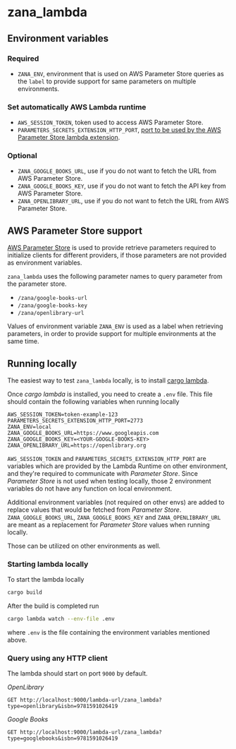 # zana_lambda

## Environment variables

### Required

- `ZANA_ENV`, environment that is used on AWS Parameter Store queries as the `label` to provide support for same parameters on multiple environments.

### Set automatically AWS Lambda runtime
- `AWS_SESSION_TOKEN`, token used to access AWS Parameter Store.
- `PARAMETERS_SECRETS_EXTENSION_HTTP_PORT`, [port to be used by the AWS Parameter Store lambda extension](https://docs.aws.amazon.com/secretsmanager/latest/userguide/retrieving-secrets_lambda.html#retrieving-secrets_lambda_env-var).

### Optional

- `ZANA_GOOGLE_BOOKS_URL`, use if you do not want to fetch the URL from AWS Parameter Store.
- `ZANA_GOOGLE_BOOKS_KEY`, use if you do not want to fetch the API key from AWS Parameter Store.
- `ZANA_OPENLIBRARY_URL`, use if you do not want to fetch the URL from AWS Parameter Store.

## AWS Parameter Store support

[AWS Parameter Store](https://docs.aws.amazon.com/systems-manager/latest/userguide/systems-manager-parameter-store.html) is used
to provide retrieve parameters required to initialize clients for different providers, if those parameters are not provided as
environment variables.

`zana_lambda` uses the following parameter names to query parameter from the parameter store.
- `/zana/google-books-url`
- `/zana/google-books-key`
- `/zana/openlibrary-url`

Values of environment variable `ZANA_ENV` is used as a label when retrieving parameters, 
in order to provide support for multiple environments at the same time.

## Running locally

The easiest way to test `zana_lambda` locally, is to install
[cargo lambda](https://www.cargo-lambda.info/guide/getting-started.html).

Once _cargo lambda_ is installed, you need to create a `.env` file.
This file should contain the following variables when running locally

```
AWS_SESSION_TOKEN=token-example-123
PARAMETERS_SECRETS_EXTENSION_HTTP_PORT=2773
ZANA_ENV=local
ZANA_GOOGLE_BOOKS_URL=https://www.googleapis.com
ZANA_GOOGLE_BOOKS_KEY=<YOUR-GOOGLE-BOOKS-KEY>
ZANA_OPENLIBRARY_URL=https://openlibrary.org
```

`AWS_SESSION_TOKEN` and `PARAMETERS_SECRETS_EXTENSION_HTTP_PORT` are variables which are provided by the Lambda Runtime 
on other environment, and they're required to communicate with _Parameter Store_.
Since _Parameter Store_ is not used when testing locally, those 2 environment variables do not have any function on local environment.

Additional environment variables (not required on other envs) are added to replace values that would be fetched from _Parameter Store_.
`ZANA_GOOGLE_BOOKS_URL`, `ZANA_GOOGLE_BOOKS_KEY` and `ZANA_OPENLIBRARY_URL` are meant as a replacement for _Parameter Store_ values when running locally.

Those can be utilized on other environments as well.

### Starting lambda locally

To start the lambda locally

```sh
cargo build
```

After the build is completed run 
```sh
cargo lambda watch --env-file .env
```
where `.env` is the file containing the environment variables mentioned above.

### Query using any HTTP client

The lambda should start on port `9000` by default.

_OpenLibrary_
```
GET http://localhost:9000/lambda-url/zana_lambda?type=openlibrary&isbn=9781591026419
```

_Google Books_
```
GET http://localhost:9000/lambda-url/zana_lambda?type=googlebooks&isbn=9781591026419
```
